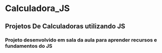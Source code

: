 # Calculadora_JS
<h2> Projetos De Calculadoras utilizando JS </h2>

<h3> Projeto desenvolvido em sala da aula para aprender recursos e fundamentos do JS </h3> 
